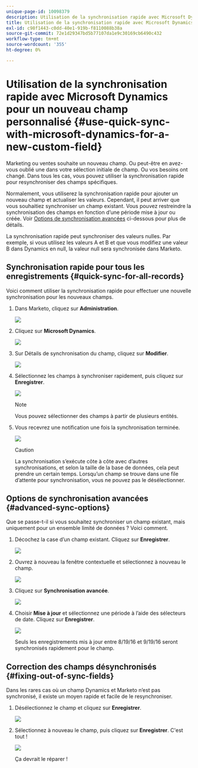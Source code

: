 ```yaml
---
unique-page-id: 10098379
description: Utilisation de la synchronisation rapide avec Microsoft Dynamics pour un nouveau champ personnalisé - Documents Marketo - Documentation du produit
title: Utilisation de la synchronisation rapide avec Microsoft Dynamics pour un nouveau champ personnalisé
exl-id: c98f1443-c0dd-40e1-919b-f8110088b38a
source-git-commit: 72e1d29347bd5b77107da1e9c30169cb6490c432
workflow-type: tm+mt
source-wordcount: '355'
ht-degree: 0%

---
```


# Utilisation de la synchronisation rapide avec Microsoft Dynamics pour un nouveau champ personnalisé {#use-quick-sync-with-microsoft-dynamics-for-a-new-custom-field}

Marketing ou ventes souhaite un nouveau champ. Ou peut-être en avez-vous oublié une dans votre sélection initiale de champ. Ou vos besoins ont changé. Dans tous les cas, vous pouvez utiliser la synchronisation rapide pour resynchroniser des champs spécifiques.

Normalement, vous utiliserez la synchronisation rapide pour ajouter un nouveau champ et actualiser les valeurs. Cependant, il peut arriver que vous souhaitiez synchroniser un champ existant. Vous pouvez restreindre la synchronisation des champs en fonction d’une période mise à jour ou créée. Voir [Options de synchronisation avancées](#Advanced_Sync_Options) ci-dessous pour plus de détails.

La synchronisation rapide peut synchroniser des valeurs nulles. Par exemple, si vous utilisez les valeurs A et B et que vous modifiez une valeur B dans Dynamics en null, la valeur null sera synchronisée dans Marketo.

## Synchronisation rapide pour tous les enregistrements {#quick-sync-for-all-records}

Voici comment utiliser la synchronisation rapide pour effectuer une nouvelle synchronisation pour les nouveaux champs.

1. Dans Marketo, cliquez sur **Administration**.

   ![](assets/image2016-8-19-11-3a14-3a5.png)

1. Cliquez sur **Microsoft Dynamics**.

   ![](assets/image2016-8-19-11-3a15-3a8.png)

1. Sur Détails de synchronisation du champ, cliquez sur **Modifier**.

   ![](assets/image2016-8-19-11-3a16-3a22.png)

1. Sélectionnez les champs à synchroniser rapidement, puis cliquez sur **Enregistrer**.

   ![](assets/image2016-8-25-15-3a26-3a11.png)

   >[!NOTE]
   >
   >Vous pouvez sélectionner des champs à partir de plusieurs entités.

1. Vous recevrez une notification une fois la synchronisation terminée.

   ![](assets/field-sync-update-notification.png)

   >[!CAUTION]
   >
   >La synchronisation s’exécute côte à côte avec d’autres synchronisations, et selon la taille de la base de données, cela peut prendre un certain temps. Lorsqu’un champ se trouve dans une file d’attente pour synchronisation, vous ne pouvez pas le désélectionner.

## Options de synchronisation avancées {#advanced-sync-options}

Que se passe-t-il si vous souhaitez synchroniser un champ existant, mais uniquement pour un ensemble limité de données ? Voici comment.

1. Décochez la case d’un champ existant. Cliquez sur **Enregistrer**.

   ![](assets/image2016-8-25-16-3a16-3a32.png)

1. Ouvrez à nouveau la fenêtre contextuelle et sélectionnez à nouveau le champ.

   ![](assets/select-field-reselect-hand.png)

1. Cliquez sur **Synchronisation avancée**.

   ![](assets/image2016-8-25-15-3a52-3a9.png)

1. Choisir **Mise à jour** et sélectionnez une période à l’aide des sélecteurs de date. Cliquez sur **Enregistrer**.

   ![](assets/image2016-8-25-16-3a0-3a3.png)

   Seuls les enregistrements mis à jour entre 8/19/16 et 9/19/16 seront synchronisés rapidement pour le champ.

## Correction des champs désynchronisés {#fixing-out-of-sync-fields}

Dans les rares cas où un champ Dynamics et Marketo n’est pas synchronisé, il existe un moyen rapide et facile de le resynchroniser.

1. Désélectionnez le champ et cliquez sur **Enregistrer**.

   ![](assets/image2016-8-25-16-3a16-3a32-1.png)

1. Sélectionnez à nouveau le champ, puis cliquez sur **Enregistrer**. C&#39;est tout !

   ![](assets/image2016-8-25-16-3a20-3a45.png)

   Ça devrait le réparer !
